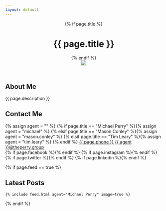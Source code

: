 ```yaml
---
layout: default
---
```

<header>
  {% if page.title %}<h1>{{ page.title }}</h1>{% endif %}
  <div id="header-image"><img src="{{ page.image }}" /></div>
</header>
<div class="feed-content">

  <div class="clearfix section">
    <div class="split-section about-me-section">
      <h2 id="about-me">About Me</h2>
      {{ page.description }}
    </div>
    <div class="split-section contact-me-section">
      <h2 id="contact-me">Contact Me</h2>
      {% assign agent = "" %}
      {% if page.title == "Michael Perry" %}{% assign agent = "michael" %}
      {% elsif page.title == "Mason Conley" %}{% assign agent = "mason.conley" %}
      {% elsif page.title == "Tim Leary" %}{% assign agent = "tim.leary" %}
      {% endif %}
      <a class="contact-section" href="tel:1-{{ page.phone }}"><i class="theperrygroup-phone"></i>{{ page.phone }}</a>
      <a class="contact-section" href="mailto:{{ agent }}@theperry.group"><i class="theperrygroup-email"></i>{{ agent }}@theperry.group</a>
      <div class="contact-section social-container">
        {% if page.facebook %}<a class="social" href="https://www.facebook.com/{{ page.facebook }}" target="_blank" title="Connect with me on Facebook"><i class="theperrygroup-facebook"></i></a>{% endif %}
        {% if page.instagram %}<a class="social" href="https://www.instagram.com/{{ page.instagram }}" target="_blank" title="Connect with me on Instagram"><i class="theperrygroup-instagram"></i></a>{% endif %}
        {% if page.twitter %}<a class="social" href="https://www.twitter.com/{{ page.twitter }}" target="_blank" title="Connect with me on Twitter"><i class="theperrygroup-twitter"></i></a>{% endif %}
        {% if page.linkedin %}<a class="social" href="https://www.linkedin.com/in/{{ page.linkedin }}" target="_blank" title="Connect with me on LinkedIn"><i class="theperrygroup-linkedin"></i></a>{% endif %}
      </div>
    </div>
  </div>

  {% if page.feed == true %}<div class="section">
    <h2 id="latest-posts">Latest Posts</h2>

    {% include feed.html agent="Michael Perry" image=true %}

  </div>{% endif %}

</div>
